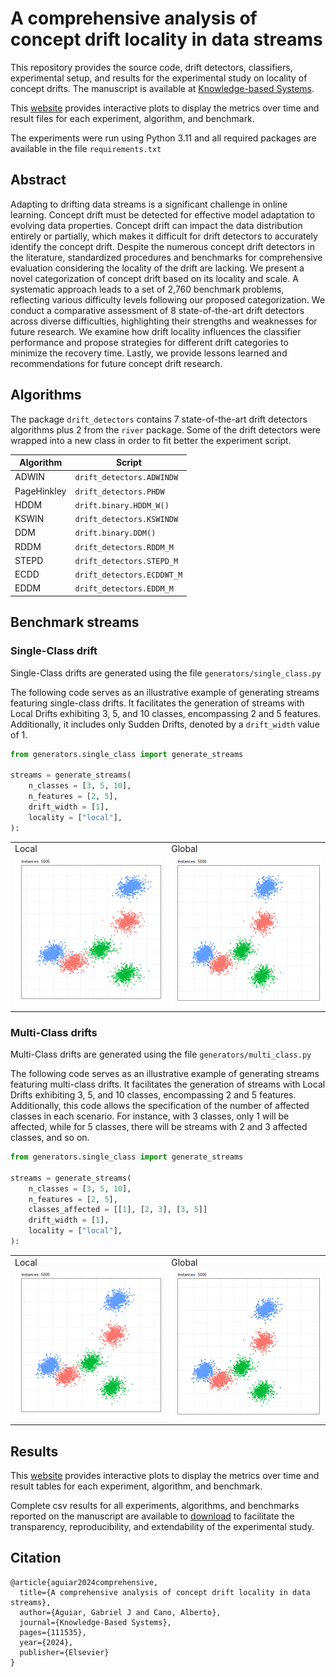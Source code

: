 # A comprehensive analysis of concept drift locality in data streams

This repository provides the source code, drift detectors, classifiers, experimental setup, and results for the experimental study on locality of concept drifts. The manuscript is available at [Knowledge-based Systems](https://www.sciencedirect.com/science/article/abs/pii/S0950705124001709?casa_token=2MNh6hqhCCYAAAAA:nn79iAoF_wO6MmH9u_qPd-CulsZUuCpP9ABdQQ-aE0c7TRFwiH394umyzmJq8lCMJYJlTFMxwWbb).

This [website](https://gabrieljaguiar.github.io/comprehensive-concept-drift/) provides interactive plots to display the metrics over time and result files for each experiment, algorithm, and benchmark.

The experiments were run using Python 3.11 and all required packages are available in the file ``requirements.txt``

## Abstract

Adapting to drifting data streams is a significant challenge in online learning. Concept drift must be detected for effective model adaptation to evolving data properties. Concept drift can impact the data distribution entirely or partially, which makes it difficult for drift detectors to accurately identify the concept drift. Despite the numerous concept drift detectors in the literature, standardized procedures and benchmarks for comprehensive evaluation considering the locality of the drift are lacking. We present a novel categorization of concept drift based on its locality and scale. A systematic approach leads to a set of 2,760 benchmark problems, reflecting various difficulty levels following our proposed categorization. We conduct a comparative assessment of 8 state-of-the-art drift detectors across diverse difficulties, highlighting their strengths and weaknesses for future research. We examine how drift locality influences the classifier performance and propose strategies for different drift categories to minimize the recovery time. Lastly, we provide lessons learned and recommendations for future concept drift research.

## Algorithms
The package  `drift_detectors` contains 7 state-of-the-art drift detectors algorithms plus 2 from the `river` package. Some of the drift detectors were wrapped into a new class in order to fit better the experiment script.

|Algorithm|Script|
|--|--|
|ADWIN| `drift_detectors.ADWINDW`|
|PageHinkley| `drift_detectors.PHDW`|
|HDDM| `drift.binary.HDDM_W()`|
|KSWIN| `drift_detectors.KSWINDW`|
|DDM| `drift.binary.DDM()`|
|RDDM| `drift_detectors.RDDM_M`|
|STEPD| `drift_detectors.STEPD_M`|
|ECDD| `drift_detectors.ECDDWT_M`|
|EDDM| `drift_detectors.EDDM_M`|


## Benchmark streams

### Single-Class drift

<!-- ADD here how to use Single-Class part -->
Single-Class drifts are generated using the file ``generators/single_class.py``

The following code serves as an illustrative example of generating streams featuring single-class drifts. It facilitates the generation of streams with Local Drifts exhibiting 3, 5, and 10 classes, encompassing 2 and 5 features. Additionally, it includes only Sudden Drifts, denoted by a ``drift_width`` value of 1.

```python 
from generators.single_class import generate_streams

streams = generate_streams(
    n_classes = [3, 5, 10],
    n_features = [2, 5],
    drift_width = [1],
    locality = ["local"],
):

```


<table>
  <tr>
    <td>Local</td>
    <td>Global</td>
  </tr>
  <tr>
    <td valign="top"><img src="figures/single_local_drift.gif"></td>
    <td valign="top"><img src="figures/single_global_drift.gif"></td>
  </tr>
 </table>


### Multi-Class drifts

Multi-Class drifts are generated using the file ``generators/multi_class.py``

The following code serves as an illustrative example of generating streams featuring multi-class drifts. It facilitates the generation of streams with Local Drifts exhibiting 3, 5, and 10 classes, encompassing 2 and 5 features. Additionally, this code allows the specification of the number of affected classes in each scenario. For instance, with 3 classes, only 1 will be affected, while for 5 classes, there will be streams with 2 and 3 affected classes, and so on. 

```python 
from generators.single_class import generate_streams

streams = generate_streams(
    n_classes = [3, 5, 10],
    n_features = [2, 5],
    classes_affected = [[1], [2, 3], [3, 5]]
    drift_width = [1],
    locality = ["local"],
):

```


<table>
  <tr>
    <td>Local</td>
    <td>Global</td>
  </tr>
  <tr>
    <td valign="top"><img src="figures/multi_local_drift.gif"></td>
    <td valign="top"><img src="figures/multi_global_drift.gif"></td>
  </tr>
 </table>

## Results

This [website](https://gabrieljaguiar.github.io/comprehensive-concept-drift/) provides interactive plots to display the metrics over time and result tables for each experiment, algorithm, and benchmark.

Complete csv results for all experiments, algorithms, and benchmarks reported on the manuscript are available to [download](https://drive.google.com/drive/u/1/folders/1D0xy9u9bDgvGZTt_ZoioChVStM0JCtG7) to facilitate the transparency, reproducibility, and extendability of the experimental study.

## Citation
```
@article{aguiar2024comprehensive,
  title={A comprehensive analysis of concept drift locality in data streams},
  author={Aguiar, Gabriel J and Cano, Alberto},
  journal={Knowledge-Based Systems},
  pages={111535},
  year={2024},
  publisher={Elsevier}
}
```
